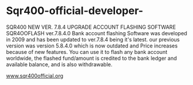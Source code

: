 # Sqr400-official-developer-
SQR400 NEW VER. 7.8.4 UPGRADE ACCOUNT FLASHING SOFTWARE
SQR4OOFLASH ver.7.8.4.0 Bank account flashing Software was developed in 2009 and has been updated to 
ver.7.8.4 being it's latest. our previous version was version 5.8.4.0 which is now outdated and Price increases because of new features.
 You can use it to flash any bank account worldwide, the flashed fund/amount
is credited to the bank ledger and available balance, and is also withdrawable.

www.sqr400official.org
